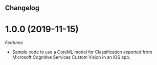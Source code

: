 ## Changelog

<a name="1.0.0"></a>
# 1.0.0 (2019-11-15)

*Features*
* Sample code to use a CoreML model for Classification exported from Microsoft Cognitive Services Custom Vision in an iOS app.
